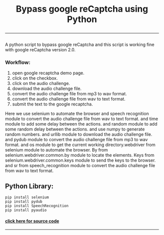<h1 align="center"">
Bypass google reCaptcha using Python 
<hr>
</h1>

 A python script to bypass google reCaptcha and this script is working fine with google reCaptcha version 2.0.

### Workflow:

1. open google recaptcha demo page.
2. click on the checkbox.
3. click on the audio challenge.
4. download the audio challenge file.
5. convert the audio challenge file from mp3 to wav format.
6. convert the audio challenge file from wav to text format.
7. submit the text to the google recaptcha.

Here we use selenium to automate the browser and speech recognition module to convert the audio challenge file from wav to text format.
and time module to add some delay between the actions. and random module to add some random delay between the actions.
and use numpy to generate random numbers. and urllib module to download the audio challenge file. and pydub module to convert the audio challenge file from mp3 to wav format. and os module to get the current working directory.webdriver from selenium module to automate the browser. By from selenium.webdriver.common.by module to locate the elements. Keys from selenium.webdriver.common.keys module to send the keys to the browser. and sr from speech_recognition module to convert the audio challenge file from wav to text format.


## Python Library: 

    pip install selenium
    pip install pydub
    pip install SpeechRecognition
    pip install pyaudio


 #### [click here for source code](/recaptcha_bypass.py)


<hr>